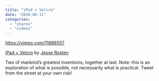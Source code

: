 ```yaml
---
title: "iPad + Velcro"
date: "2010-06-11"
categories: 
  - "shares"
  - "videos"
---
```


https://vimeo.com/11886557

[iPad + Velcro](http://vimeo.com/11886557) by [Jesse Rosten](http://vimeo.com/user478713)

Two of mankind’s greatest inventions, together at last. Note: this is an exploration of what is possible, not necessarily what is practical. Tweet from the street at your own risk!
